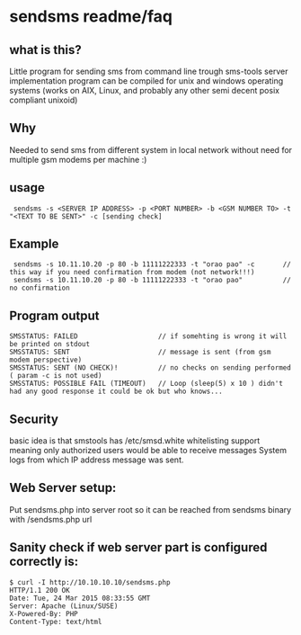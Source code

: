 # sendsms readme/faq

## what is this?

 Little program for sending sms from command line trough sms-tools server implementation
 program can be compiled for unix and windows operating systems (works on AIX, Linux, and probably any other semi decent posix compliant unixoid)

## Why

 Needed to send sms from different system in local network without need for
 multiple gsm modems per machine :)

## usage

     sendsms -s <SERVER IP ADDRESS> -p <PORT NUMBER> -b <GSM NUMBER TO> -t "<TEXT TO BE SENT>" -c [sending check]

## Example

     sendsms -s 10.11.10.20 -p 80 -b 11111222333 -t "orao pao" -c       // this way if you need confirmation from modem (not network!!!)
     sendsms -s 10.11.10.20 -p 80 -b 11111222333 -t "orao pao"          // no confirmation

## Program output

    SMSSTATUS: FAILED                    // if somehting is wrong it will be printed on stdout
    SMSSTATUS: SENT                      // message is sent (from gsm modem perspective)
    SMSSTATUS: SENT (NO CHECK)!          // no checks on sending performed ( param -c is not used)
    SMSSTATUS: POSSIBLE FAIL (TIMEOUT)   // Loop (sleep(5) x 10 ) didn't had any good response it could be ok but who knows...

## Security

 basic idea is that smstools has /etc/smsd.white whitelisting support
 meaning only authorized users would be able to receive messages
 System logs from which IP address message was sent.

## Web Server setup:

 Put sendsms.php into server root so it can be reached from sendsms binary with /sendsms.php url

## Sanity check if web server part is configured correctly is:

    $ curl -I http://10.10.10.10/sendsms.php
    HTTP/1.1 200 OK
    Date: Tue, 24 Mar 2015 08:33:55 GMT
    Server: Apache (Linux/SUSE)
    X-Powered-By: PHP
    Content-Type: text/html
